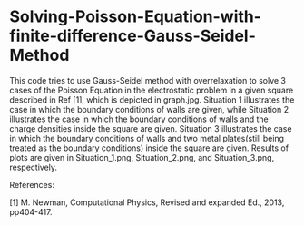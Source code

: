 # Solving-Poisson-Equation-with-finite-difference-Gauss-Seidel-Method
This code tries to use Gauss-Seidel method with overrelaxation to solve 3 cases of the Poisson Equation in the electrostatic problem in a given square described in Ref [1], which is depicted in graph.jpg. 
Situation 1 illustrates the case in which the boundary conditions of walls are given, while Situation 2 illustrates the case in which the boundary conditions of walls and the charge densities inside the square are given. Situation 3 illustrates the case in which the boundary conditions of walls and two metal plates(still being treated as the boundary conditions) inside the square are given. Results of plots are given in Situation_1.png, Situation_2.png, and Situation_3.png, respectively.

References:

[1] M. Newman, Computational Physics, Revised and expanded Ed., 2013, pp404-417.

